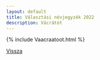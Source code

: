 ```yaml
---
layout: default
title: Választási névjegyzék 2022
description: Vácrátót
---
```


{% include Vaacraatoot.html %}

[Vissza](./)